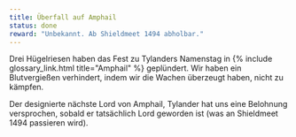 ```yaml
---
title: Überfall auf Amphail
status: done
reward: "Unbekannt. Ab Shieldmeet 1494 abholbar."
---
```


Drei Hügelriesen haben das Fest zu Tylanders Namenstag in {% include glossary_link.html
title="Amphail" %} geplündert. Wir haben ein Blutvergießen verhindert, indem wir die Wachen
überzeugt haben, nicht zu kämpfen.

Der designierte nächste Lord von Amphail, Tylander hat uns eine Belohnung versprochen, sobald er
tatsächlich Lord geworden ist (was an Shieldmeet 1494 passieren wird).
